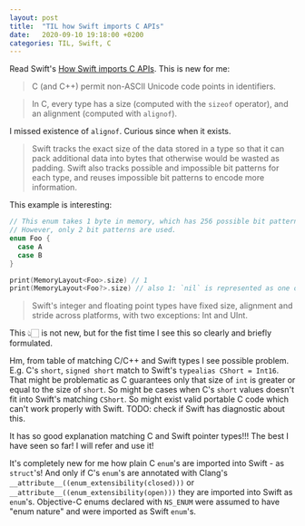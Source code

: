 ```yaml
---
layout: post
title:  "TIL how Swift imports C APIs"
date:   2020-09-10 19:18:00 +0200
categories: TIL, Swift, C
---
```

Read Swift's [How Swift imports C APIs](https://github.com/apple/swift/blob/master/docs/HowSwiftImportsCAPIs.md). This is new for me:

> C (and C++) permit non-ASCII Unicode code points in identifiers.

> In C, every type has a size (computed with the `sizeof` operator), and an alignment (computed with `alignof`).

I missed existence of `alignof`. Curious since when it exists.

> Swift tracks the exact size of the data stored in a type so that it can pack additional data into bytes that otherwise would be wasted as padding. Swift also tracks possible and impossible bit patterns for each type, and reuses impossible bit patterns to encode more information.

This example is interesting:

``` Swift
// This enum takes 1 byte in memory, which has 256 possible bit patterns.
// However, only 2 bit patterns are used.
enum Foo {
  case A
  case B
}

print(MemoryLayout<Foo>.size) // 1
print(MemoryLayout<Foo?>.size) // also 1: `nil` is represented as one of the 254 bit patterns that are not used by `Foo.A` or `Foo.B`.
```

> Swift's integer and floating point types have fixed size, alignment and stride across platforms, with two exceptions: Int and UInt.

This 👆🏻 is not new, but for the fist time I see this so clearly and briefly formulated.

Hm, from table of matching C/C++ and Swift types I see possible problem. E.g. C's `short`, `signed short` match to Swift's `typealias CShort = Int16`. That might be problematic as C guarantees only that size of `int` is greater or equal to the size of `short`. So might be cases when C's `short` values doesn't fit into Swift's matching `CShort`. So might exist valid portable C code which can't work properly with Swift. TODO: check if Swift has diagnostic about this.

It has so good explanation matching C and Swift pointer types!!! The best I have seen so far! I will refer and use it!

It's completely new for me how plain C `enum`'s are imported into Swift - as `struct`'s! And only if C's `enum`'s are annotated with Clang's `__attribute__((enum_extensibility(closed)))` or `__attribute__((enum_extensibility(open)))` they are imported into Swift as `enum`'s. Objective-C enums declared with `NS_ENUM` were assumed to have "enum nature" and were imported as Swift `enum`'s.
